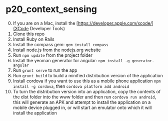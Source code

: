 p20_context_sensing
===================

0. If you are on a Mac, install the [https://developer.apple.com/xcode/](XCode Developer Tools)
1. Clone this repo
2. Install Ruby on Rails
3. Install the compass gem: `gem install compass`
4. Install node.js from the nodejs.org website
5. Run `npm update` from the project folder
6. Install the yeoman generator for angular: `npm install -g generator-angular`
7. Run `grunt serve` to run the app
8. Run `grunt build` to build a minified distribution version of the application
9. Install cordova if you want to use this as a mobile phone application `npm install -g cordova`, then `cordova platform add android`
10. To turn the distribution version into an application, copy the contents of the dist folder into the www folder and then run `cordova run android`, this will generate an APK and attempt to install the application on a mobile device plugged in, or will start an emulator onto which it will install the application
